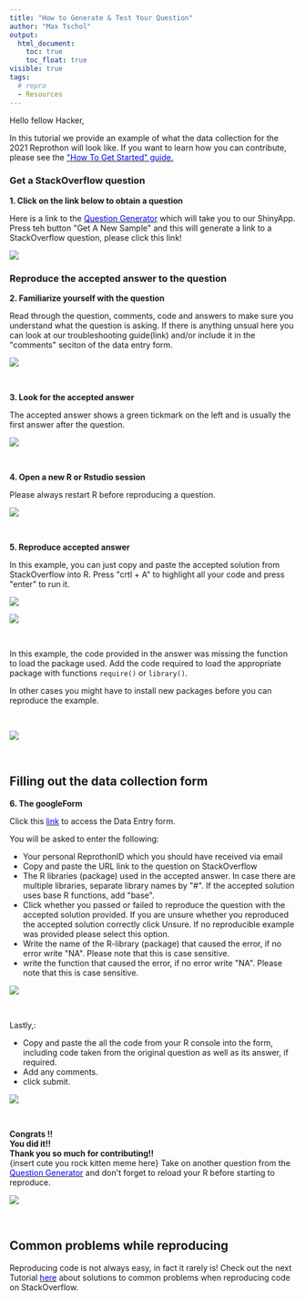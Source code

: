```yaml
---
title: "How to Generate & Test Your Question"
author: "Max Tschol"
output:
  html_document:
    toc: true
    toc_float: true
visible: true
tags:
  # repro
  - Resources
---
```


Hello fellow Hacker,  

In this tutorial we provide an example of what the data collection for the 2021 Reprothon will look like. If you want to learn how you can contribute, please see the [<span style="color: blue">"How To Get Started" guide.</span>](https://aberdeenstudygroup.github.io/studyGroup/Reprothon2021/Misc_resources/How_to_get_started_Reprothon2021/)


### Get a StackOverflow question

**1. Click on the link below to obtain a question**  

Here is a link to the [<span style="color: blue">Question Generator</span>](https://shiny.abdn.ac.uk/biostat/Reprothon/) which will take you to our ShinyApp. Press teh button "Get A New Sample" and this will generate a link to a StackOverflow question, please click this link!

<p align=centre>
<img src="../images/confused_cat1.jpg" style="max-width:100%;">
</p>


### Reproduce the accepted answer to the question

**2. Familiarize yourself with the question**  

Read through the question, comments, code and answers to make sure you understand what the question is asking. If there is anything unsual here you can look at our troubleshooting guide(link) and/or include it in the "comments" seciton of the data entry form.


<p align=centre>
<img src="../images/stack_example3.png" style="max-width:100%;">
</p>
<br>

**3. Look for the accepted answer**  

The accepted answer shows a green tickmark on the left and is usually the first answer after the question.

<p align=centre>
<img src="../images/stack_example4.png" style="max-width:100%;">
</p>
<br>

**4. Open a new R or Rstudio session**  

Please always restart R before reproducing a question.

<p align=centre>
<img src="../images/open_r.png" style="max-width:100%;">
</p>
<br>

**5. Reproduce accepted answer**  

In this example, you can just copy and paste the accepted solution from StackOverflow into R. Press "crtl + A" to highlight all your code and press "enter" to run it.

<p align=centre>
<img src="../images/copy_paste_stack.png" style="max-width:100%;">
</p>

<p align=centre>
<img src="../images/copy_paste_stack_r.png" style="max-width:100%;">
</p>
<br>

In this example, the code provided in the answer was missing the function to load the package used. Add the code required to load the appropriate package with functions `require()` or `library()`.

In other cases you might have to install new packages before you can reproduce the example.

<br>

<p align=centre>
<img src="../images/r_pass.png" style="max-width:100%;">
</p>
<br>

## Filling out the data collection form 

**6. The googleForm**  

Click this [<span style="color: blue">link</span>](https://docs.google.com/forms/d/e/1FAIpQLScnkiWlEgSmdAfwQjN-AvkqPmjAMi-D947jAr2YcABiEMYU9g/viewform) to access the Data Entry form. 

You will be asked to enter the following:  
- Your personal ReprothonID which you should have received via email   
- Copy and paste the URL link to the question on StackOverflow  
- The R libraries (package) used in the accepted answer. In case there are multiple libraries, separate library names by "#". If the accepted solution uses base R functions, add "base".  
- Click whether you passed or failed to reproduce the question with the accepted solution provided. If you are unsure whether you reproduced the accepted solution correctly click Unsure. If no reproducible example was provided please select this option.  
- Write the name of the R-library (package) that caused the error, if no error write "NA". Please note that this is case sensitive.  
- write the function that caused the error, if no error write "NA". Please note that this is case sensitive. 

<p align=centre>
<img src="../images/fill_gform2.png" style="max-width:100%;">
</p>
<br>

Lastly,:   
- Copy and paste the all the code from your R console into the form, including code taken from the original question as well as its answer, if required.  
- Add any comments.  
- click submit.  
 
 
<p align=centre>
<img src="../images/fill_gform3.png" style="max-width:70%;">
</p>
<br>

**Congrats !!**  
**You did it!!**  
**Thank you so much for contributing!!**   
{insert cute you rock kitten meme here}
Take on another question from the [<span style="color: blue">Question Generator</span>](https://shiny.abdn.ac.uk/biostat/Reprothon/) and don't forget to reload your R before starting to reproduce.  

<p align=centre>
<img src="../images/submit2.png" style="max-width:70%;">
</p>
<br>

## Common problems while reproducing  

Reproducing code is not always easy, in fact it rarely is! Check out the next Tutorial [<span style="color: blue">here</span>](link) about solutions to common problems when reproducing code on StackOverflow.  
